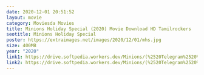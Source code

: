 ```yaml
---
date: 2020-12-01 20:51:52
layout: movie
category: Moviesda Movies
title: Minions Holiday Special (2020) Movie Download HD Tamilrockers
seotitle: Minions Holiday Special
poster: https://extraimages.net/images/2020/12/01/mhs.jpg
size: 400MB
year: "2020"
link1: https://drive.softpedia.workers.dev/Minions/(%2520Telegram%2520%40isaiminidownload%2520)%2520-%2520Minions%2520Holiday%2520Special%2520(2020)%2520English%2520HDRip%2520-%25201080p%2520-%2520x264%2520-%2520360MB%2520-%2520ESub.mkv?rootId=0AHzkXsroNfDlUk9PVA
link2: https://drive.softpedia.workers.dev/Minions/(%2520Telegram%2520%40isaiminidownload%2520)%2520-%2520Minions%2520Holiday%2520Special%2520(2020)%2520English%2520HDRip%2520-%25201080p%2520-%2520x264%2520-%2520360MB%2520-%2520ESub.mkv?rootId=0AHzkXsroNfDlUk9PVA
---
```

